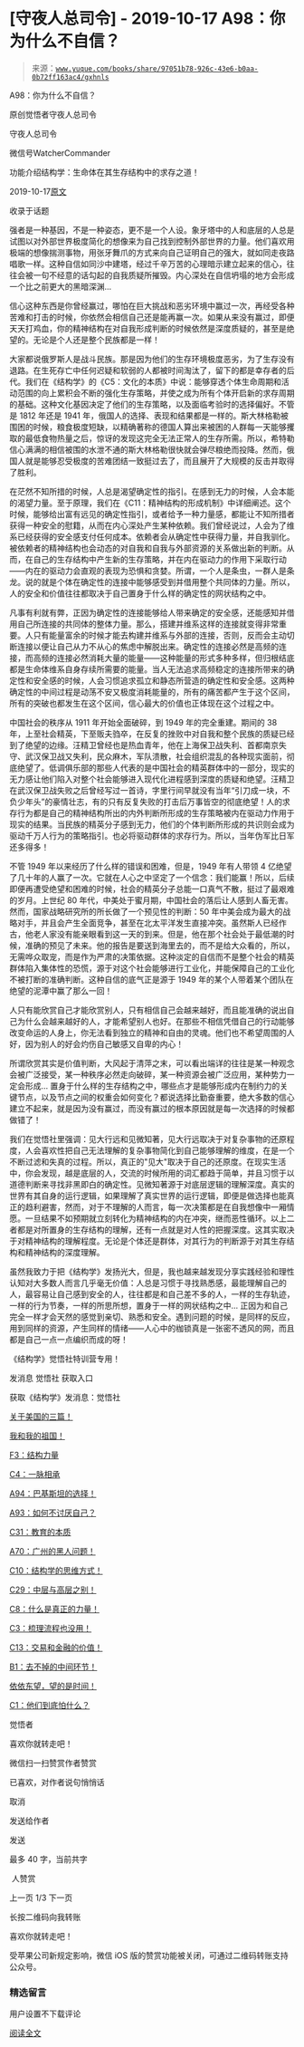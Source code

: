 # [守夜人总司令] - 2019-10-17 A98：你为什么不自信？

> 来源：[`www.yuque.com/books/share/97051b78-926c-43e6-b0aa-0b72ff163ac4/gxhnls`](https://www.yuque.com/books/share/97051b78-926c-43e6-b0aa-0b72ff163ac4/gxhnls)



A98：你为什么不自信？ 

原创觉悟者守夜人总司令 

守夜人总司令 

微信号WatcherCommander 

功能介绍结构学：生命体在其生存结构中的求存之道！ 

2019-10-17[原文](https://mp.weixin.qq.com/s?__biz=MzAxNDk1NjI2Mw==&mid=2247484811&idx=1&sn=5379351152a197a16f2cda06c51bb202&chksm=9b8a2603acfdaf1580922f45a5b2243760fadf2380ec7988a57da826d9fe8d3688db9b7d23f7&scene=27#wechat_redirect&cpage=315) 

收录于话题 

强者是一种基因，不是一种姿态，更不是一个人设。象牙塔中的人和底层的人总是试图以对外部世界极度简化的想像来为自己找到控制外部世界的力量。他们喜欢用极端的想像揣测事物，用张牙舞爪的方式来向自己证明自己的强大，就如同走夜路唱歌一样。这种自信如同沙中建塔，经过千辛万苦的心理暗示建立起来的信心，往往会被一句不经意的话勾起的自我质疑所摧毁。内心深处在自信坍塌的地方会形成一个比之前更大的黑暗深渊… 

信心这种东西是你曾经赢过，哪怕在巨大挑战和恶劣环境中赢过一次，再经受各种苦难和打击的时候，你依然会相信自己还是能再赢一次。如果从来没有赢过，即便天天打鸡血，你的精神结构在对自我形成判断的时候依然是深度质疑的，甚至是绝望的。无论是个人还是整个民族都是一样！ 

大家都说俄罗斯人是战斗民族。那是因为他们的生存环境极度恶劣，为了生存没有退路。在生死存亡中任何迟疑和软弱的人都被时间淘汰了，留下的都是幸存者的后代。我们在《结构学》的《C5：文化的本质》中说：能够穿透个体生命周期和活动范围的向上累积会不断的强化生存策略，并使之成为所有个体开启新的求存周期的基础。这种文化基因决定了他们的生存策略，以及面临考验时的选择偏好。不管是 1812 年还是 1941 年，俄国人的选择、表现和结果都是一样的。斯大林格勒被围困的时候，粮食极度短缺，以精确著称的德国人算出来被困的人群每一天能够攫取的最低食物热量之后，惊讶的发现这完全无法正常人的生存所需。所以，希特勒信心满满的相信被围的水泄不通的斯大林格勒很快就会弹尽粮绝而投降。然而，俄国人就是能够忍受极度的苦难团结一致挺过去了，而且展开了大规模的反击并取得了胜利。 

在茫然不知所措的时候，人总是渴望确定性的指引。在感到无力的时候，人会本能的渴望力量。至于原理，我们在《C11：精神结构的形成机制》中详细阐述。这个时候，能够给出富有远见的确定性指引，或者给予一种力量感，都能让不知所措者获得一种安全的慰籍，从而在内心深处产生某种依赖。我们曾经说过，人会为了维系已经获得的安全感支付任何成本。依赖者会从确定性中获得力量，并自我驯化。被依赖者的精神结构也会动态的对自我和自我与外部资源的关系做出新的判断。从而，在自己的生存结构中产生新的生存策略，并在内在驱动力的作用下采取行动——内在的驱动力会直观的表现为恐惧和贪婪。所谓，一个人是条虫，一群人是条龙。说的就是个体在确定性的连接中能够感受到并借用整个共同体的力量。所以，人的安全和价值往往都取决于自己置身于什么样的确定性的网状结构之中。 

凡事有利就有弊，正因为确定性的连接能够给人带来确定的安全感，还能感知并借用自己所连接的共同体的整体力量。那么，搭建并维系这样的连接就变得非常重要。人只有能量富余的时候才能去构建并维系与外部的连接，否则，反而会主动切断连接以便让自己从力不从心的焦虑中解脱出来。确定性的连接必然是高频的连接，而高频的连接必然消耗大量的能量——这种能量的形式多种多样，但归根结底都是生命体维系自身存续所需要的能量。当人无法追求高频稳定的连接所带来的确定性和安全感的时候，人会习惯追求孤立和静态所营造的确定性和安全感。这两种确定性的中间过程是动荡不安又极度消耗能量的，所有的痛苦都产生于这个区间，所有的突破也都发生在这个区间，信心最大的价值也正体现在这个过程之中。 

中国社会的秩序从 1911 年开始全面破碎，到 1949 年的完全重建。期间的 38 年，上至社会精英，下至贩夫驺卒，在反复的挫败中对自我和整个民族的质疑已经到了绝望的边缘。汪精卫曾经也是热血青年，他在上海保卫战失利、首都南京失守、武汉保卫战又失利，民众麻木，军队溃散，社会组织混乱的各种现实面前，彻底绝望了。低调俱乐部的那些人代表的是中国社会的精英群体中的一部分，现实的无力感让他们陷入对整个社会能够进入现代化进程感到深度的质疑和绝望。汪精卫在武汉保卫战失败之后曾经写过一首诗，字里行间早就没有当年“引刀成一块，不负少年头”的豪情壮志，有的只有反复失败的打击后万事皆空的彻底绝望！人的求存行为都是自己的精神结构所出的内外判断所形成的生存策略被内在驱动力作用于现实的结果。当民族的精英分子感到无力，他们的个体判断所形成的共识则会成为驱动千万人行为的策略指引。也必将驱动群体的求存行为。所以，当年伪军比日军还多得多！ 

不管 1949 年以来经历了什么样的错误和困难，但是，1949 年有人带领 4 亿绝望了几十年的人赢了一次。它就在人心之中坚定了一个信念：我们能赢！所以，后续即便再遭受绝望和困难的时候，社会的精英分子总能一口真气不散，挺过了最艰难的岁月。上世纪 80 年代，中美处于蜜月期，中国社会的落后让人感到人畜无害。然而，国家战略研究所的所长做了一个预见性的判断：50 年中美会成为最大的战略对手，并且会产生全面竞争，甚至在北太平洋发生直接冲突。虽然斯人已经作古，他老人家没有能亲眼看到这一天的到来。但是，他在那个社会处于最低潮的时候，准确的预见了未来。他的报告是要送到海里去的，而不是给大众看的，所以，无需哗众取宠，而是作为严肃的决策依据。这种淡定的自信而不是整个社会的精英群体陷入集体性的恐慌，源于对这个社会能够进行工业化，并能保障自己的工业化不被打断的准确判断。这种自信的底气正是源于 1949 年的某个人带着某个团队在绝望的泥潭中赢了那么一回！ 

人只有能欣赏自己才能欣赏别人，只有相信自己会越来越好，而且能准确的说出自己为什么会越来越好的人，才能希望别人也好。在那些不相信凭借自己的行动能够改变命运的人身上，你无法看到独立的精神和自由的灵魂。他们也不希望周围的人好，因为别人的好会灼伤自己敏感又自卑的内心！ 

所谓欣赏其实是价值判断，大风起于清萍之末，可以看出端详的往往是某一种观念会被广泛接受，某一种秩序必然走向破碎，某一种资源会被广泛应用，某种势力一定会形成… 置身于什么样的生存结构之中，哪些点才是能够形成内在制约力的关键节点，以及节点之间的权重会如何变化？都说选择比勤奋重要，绝大多数的信心建立不起来，就是因为没有赢过，而没有赢过的根本原因就是每一次选择的时候都做错了！ 

我们在觉悟社里强调：见大行远和见微知著，见大行远取决于对复杂事物的还原程度，人会喜欢性把自己无法理解的复杂事物简化到自己能够理解的维度，在是一个不断过滤和失真的过程。所以，真正的"见大"取决于自己的还原度。在现实生活中，你会发现，越是底层的人，交流的时候所用的词汇都趋于简单，并且习惯于以道德判断来寻找非黑即白的确定性。见微知著源于对底层逻辑的理解深度。真实的世界有其自身的运行逻辑，如果理解了真实世界的运行逻辑，即便是做选择也能真正的趋利避害，然而，对于不理解的人而言，每一次决策都是在自我想像中一厢情愿。一旦结果不如预期就立刻转化为精神结构的内在冲突，继而恶性循环。以上二者都是对所置身的生存结构的理解，还有一点就是对人性的把握深度。这其实取决于对精神结构的理解程度。无论是个体还是群体，对其行为的判断源于对其生存结构和精神结构的深度理解。 

虽然我致力于把《结构学》发扬光大，但是，我也越来越发现分享实践经验和理性认知对大多数人而言几乎毫无价值：人总是习惯于寻找熟悉感，最能理解自己的人，最容易让自己感到安全的人，往往都是和自己差不多的人，一样的生存轨迹，一样的行为节奏，一样的所思所想，置身于一样的网状结构之中… 正因为和自己完全一样才会天然的感觉到亲切、熟悉和安全。遇到问题的时候，是同样的反应，用到同样的资源，产生同样的情绪——人心中的枷锁真是一张密不透风的网，而且都是自己一点一点编织而成的呀！ 

《结构学》觉悟社特训营专用！ 

发消息 觉悟社 获取入口 

获取《结构学》发消息：觉悟社  



[关于美国的三篇！](http://mp.weixin.qq.com/s?__biz=MzIzMDYwOTM0Mg==&mid=2247484082&idx=1&sn=7f0efdc740505aeff41af3593c2c07d2&chksm=e8b19a63dfc613757721204eef321ddcad7ddc01dfc2076db117c37c0b37d75438f2e405c830&scene=21#wechat_redirect) 

[我和我的祖国！](http://mp.weixin.qq.com/s?__biz=MzAxNDk1NjI2Mw==&mid=2247484780&idx=1&sn=33e8bfb190e90c56af8c38f2cd47c710&chksm=9b8a26e4acfdaff2ae4b862c43cf9b84580d6be6b181605848570b920d8803f24598abb6796e&scene=21#wechat_redirect) 

[F3：结构力量](http://mp.weixin.qq.com/s?__biz=MzIzMDYwOTM0Mg==&mid=2247483942&idx=1&sn=53a6cd726a0ea5e93ef015690fa25d3b&chksm=e8b19af7dfc613e1f5509b8cebb677a6aa963a98b47438c54e89a8979374e794372cb1f0fe84&scene=21#wechat_redirect) 

[C4：一脉相承](http://mp.weixin.qq.com/s?__biz=MzIzMDYwOTM0Mg==&mid=2247483817&idx=1&sn=148231160af839d229a08a0615554624&chksm=e8b19978dfc6106e2404be564219be3cda1fac1eff3cabbc478865ef43edd2fa3d7cefd7197a&scene=21#wechat_redirect) 

[A94：巴基斯坦的选择！](http://mp.weixin.qq.com/s?__biz=MzAxNDk1NjI2Mw==&mid=2247484787&idx=1&sn=1e88f66866554dbb73e4fd4d7947be0d&chksm=9b8a26fbacfdafed9d52a547f2f4608ef001fa2b6a07ec62bb06c5df56b23b6bca3d7b26b6cf&scene=21#wechat_redirect) 

[A93：如何不讨厌自己？](http://mp.weixin.qq.com/s?__biz=MzAxNDk1NjI2Mw==&mid=2247484783&idx=1&sn=08bb06c4b322311a9d08a0d67077b6ac&chksm=9b8a26e7acfdaff1fb664e30d3365b7405692c4c7e53b41d078052fcbd87faf8de05c04346ce&scene=21#wechat_redirect) 

[C31：教育的本质](http://mp.weixin.qq.com/s?__biz=MzIzMDYwOTM0Mg==&mid=2247484065&idx=1&sn=5712ab8593e2fe3f2194198772df9f53&chksm=e8b19a70dfc61366ea328bb0307ef7528f0491621384336a88396a15d0561d8c896a476818e5&scene=21#wechat_redirect) 

[A70：广州的黑人问题！](http://mp.weixin.qq.com/s?__biz=MzIzMDYwOTM0Mg==&mid=2247484073&idx=1&sn=3ffde794629bfd65117e0f4f589cc7fe&chksm=e8b19a78dfc6136e940b88d2e15d6e62b5fd657d5daa5182e9cdc73255788b995629b0c192f6&scene=21#wechat_redirect) 

[C10：结构学的思维方式！](http://mp.weixin.qq.com/s?__biz=MzIzMDYwOTM0Mg==&mid=2247484038&idx=1&sn=b4c75b6e0c6b063ea101552cff62c4e1&chksm=e8b19a57dfc6134135c6a9410249f5ce263b10a27765a2ee840d1af9edbac7ccc019de42346c&scene=21#wechat_redirect) 

[C29：中层与高层之别！](http://mp.weixin.qq.com/s?__biz=MzIzMDYwOTM0Mg==&mid=2247484061&idx=1&sn=6b5effaceec4ccea129b0b2c0ff9eb94&chksm=e8b19a4cdfc6135a82d4a79c2245a8efb5cea97135ffeef76afcdb0f1d23fc37408270b77ac3&scene=21#wechat_redirect) 

[C8：什么是真正的力量！](http://mp.weixin.qq.com/s?__biz=MzIzMDYwOTM0Mg==&mid=2247483956&idx=1&sn=ccfa41292bc8b3a7d6c9b16106d38381&chksm=e8b19ae5dfc613f3c10d19d1f54ba5b829b60095e2d5d0c92f73406030ecbedb86e051440415&scene=21#wechat_redirect) 

[C3：梳理流程也没用！](http://mp.weixin.qq.com/s?__biz=MzIzMDYwOTM0Mg==&mid=2247483907&idx=1&sn=ed20e6b2879cf0ab566b38d154624dd2&chksm=e8b19ad2dfc613c433f3acc307ce234a8550183c9b3a6629fda352b8178519c9f6b4e7ea8ff2&scene=21#wechat_redirect) 

[C13：交易和金融的价值！](http://mp.weixin.qq.com/s?__biz=MzIzMDYwOTM0Mg==&mid=2247483930&idx=1&sn=ae65c47055e5a1bf799a5313d32053d3&chksm=e8b19acbdfc613ddcbff8490bf7d7ff6c7afbd985bbf3d6ef051e8f397e179061dc7edbe5fc1&scene=21#wechat_redirect) 

[B1：去不掉的中间环节！](http://mp.weixin.qq.com/s?__biz=MzIzMDYwOTM0Mg==&mid=2247483903&idx=1&sn=e8a21cb816d6a27d869f81463805a208&chksm=e8b1992edfc610380f54d91f9acc9844820c77ce8a5bcedb4f36372c406647f45fd2514a6a77&scene=21#wechat_redirect) 

[依依东望，望的是时间！](http://mp.weixin.qq.com/s?__biz=MzIzMDYwOTM0Mg==&mid=2247483860&idx=1&sn=b5b01ae82ff764ce2806251e3f2a809f&chksm=e8b19905dfc61013607735eb7782299c9a4d7a39a8b15a7b46182ef20eda3ffe9f6ed6337e1f&scene=21#wechat_redirect) 

[C1：他们到底怕什么？](http://mp.weixin.qq.com/s?__biz=MzIzMDYwOTM0Mg==&mid=2247483830&idx=1&sn=b49870ee1ebbd5397ad409346c93b630&chksm=e8b19967dfc61071fc4a913312b8e255008adb24a32c745465d3da59e45465a9fdc0aa36bd8e&scene=21#wechat_redirect) 

觉悟者 

喜欢你就转走吧！ 

微信扫一扫赞赏作者赞赏 

已喜欢，对作者说句悄悄话 

取消 

发送给作者 

发送 

最多 40 字，当前共字 

 人赞赏 

上一页 1/3 下一页 

长按二维码向我转账 

喜欢你就转走吧！ 

受苹果公司新规定影响，微信 iOS 版的赞赏功能被关闭，可通过二维码转账支持公众号。 

### 精选留言 

用户设置不下载评论 

[阅读全文](https://t.zsxq.com/Uj23bqJ)
